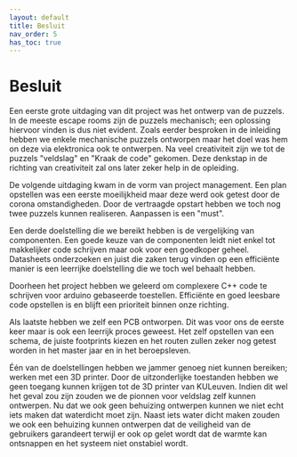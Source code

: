 ```yaml
---
layout: default
title: Besluit
nav_order: 5
has_toc: true
---
```


# Besluit

Een eerste grote uitdaging van dit project was het ontwerp van de puzzels. In de meeste escape rooms zijn de puzzels mechanisch; een oplossing hiervoor vinden is dus niet evident. Zoals eerder besproken in de inleiding hebben we enkele mechanische puzzels ontworpen maar het doel was hem on deze via elektronica ook te ontwerpen. Na veel creativiteit zijn we tot de puzzels "veldslag" en "Kraak de code" gekomen. Deze denkstap in de richting van creativiteit zal ons later zeker help in de opleiding.

De volgende uitdaging kwam in de vorm van project management. Een plan opstellen was een eerste moeilijkheid maar deze werd ook getest door de corona omstandigheden. Door de vertraagde opstart hebben we toch nog twee puzzels kunnen realiseren. Aanpassen is een "must".

Een derde doelstelling die we bereikt hebben is de vergelijking van componenten. Een goede keuze van de componenten leidt niet enkel tot makkelijker code schrijven maar ook voor een goedkoper geheel. Datasheets onderzoeken en juist die zaken terug vinden op een efficiënte manier is een leerrijke doelstelling die we toch wel behaalt hebben.

Doorheen het project hebben we geleerd om complexere C++ code te schrijven voor arduino gebaseerde toestellen. Efficiënte en goed leesbare code opstellen is en blijft een prioriteit binnen onze richting. 

Als laatste hebben we zelf een PCB ontworpen. Dit was voor ons de eerste keer maar is ook een leerrijk proces geweest. Het zelf opstellen van een schema, de juiste footprints kiezen en het routen zullen zeker nog getest worden in het master jaar en in het beroepsleven.

Één van de doelstellingen hebben we jammer genoeg niet kunnen bereiken; werken met een 3D printer. Door de uitzonderlijke toestanden hebben we geen toegang kunnen krijgen tot de 3D printer van KULeuven. Indien dit wel het geval zou zijn zouden we de pionnen voor veldslag zelf kunnen ontwerpen. Nu dat we ook geen behuizing ontwerpen kunnen we niet echt iets maken dat waterdicht moet zijn. Naast iets water dicht maken zouden we ook een behuizing kunnen ontwerpen dat de veiligheid van de gebruikers garandeert terwijl er ook op gelet wordt dat de warmte kan ontsnappen en het systeem niet onstabiel wordt.